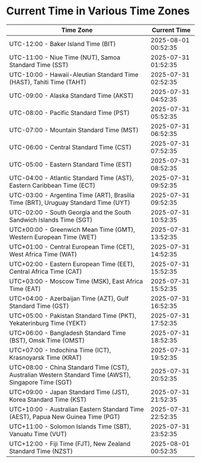 # Current Time in Various Time Zones

| Time Zone | Current Time |
|-----------|--------------|
| UTC-12:00 - Baker Island Time (BIT) | 2025-08-01 00:52:35 |
| UTC-11:00 - Niue Time (NUT), Samoa Standard Time (SST) | 2025-07-31 01:52:35 |
| UTC-10:00 - Hawaii-Aleutian Standard Time (HAST), Tahiti Time (TAHT) | 2025-07-31 02:52:35 |
| UTC-09:00 - Alaska Standard Time (AKST) | 2025-07-31 04:52:35 |
| UTC-08:00 - Pacific Standard Time (PST) | 2025-07-31 05:52:35 |
| UTC-07:00 - Mountain Standard Time (MST) | 2025-07-31 06:52:35 |
| UTC-06:00 - Central Standard Time (CST) | 2025-07-31 07:52:35 |
| UTC-05:00 - Eastern Standard Time (EST) | 2025-07-31 08:52:35 |
| UTC-04:00 - Atlantic Standard Time (AST), Eastern Caribbean Time (ECT) | 2025-07-31 09:52:35 |
| UTC-03:00 - Argentina Time (ART), Brasília Time (BRT), Uruguay Standard Time (UYT) | 2025-07-31 09:52:35 |
| UTC-02:00 - South Georgia and the South Sandwich Islands Time (SGT) | 2025-07-31 10:52:35 |
| UTC±00:00 - Greenwich Mean Time (GMT), Western European Time (WET) | 2025-07-31 13:52:35 |
| UTC+01:00 - Central European Time (CET), West Africa Time (WAT) | 2025-07-31 14:52:35 |
| UTC+02:00 - Eastern European Time (EET), Central Africa Time (CAT) | 2025-07-31 15:52:35 |
| UTC+03:00 - Moscow Time (MSK), East Africa Time (EAT) | 2025-07-31 15:52:35 |
| UTC+04:00 - Azerbaijan Time (AZT), Gulf Standard Time (GST) | 2025-07-31 16:52:35 |
| UTC+05:00 - Pakistan Standard Time (PKT), Yekaterinburg Time (YEKT) | 2025-07-31 17:52:35 |
| UTC+06:00 - Bangladesh Standard Time (BST), Omsk Time (OMST) | 2025-07-31 18:52:35 |
| UTC+07:00 - Indochina Time (ICT), Krasnoyarsk Time (KRAT) | 2025-07-31 19:52:35 |
| UTC+08:00 - China Standard Time (CST), Australian Western Standard Time (AWST), Singapore Time (SGT) | 2025-07-31 20:52:35 |
| UTC+09:00 - Japan Standard Time (JST), Korea Standard Time (KST) | 2025-07-31 21:52:35 |
| UTC+10:00 - Australian Eastern Standard Time (AEST), Papua New Guinea Time (PGT) | 2025-07-31 22:52:35 |
| UTC+11:00 - Solomon Islands Time (SBT), Vanuatu Time (VUT) | 2025-07-31 23:52:35 |
| UTC+12:00 - Fiji Time (FJT), New Zealand Standard Time (NZST) | 2025-08-01 00:52:35 |
